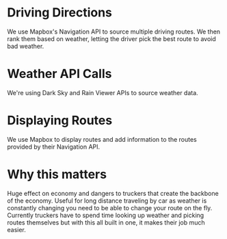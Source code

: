 # Driving Directions
We use Mapbox's Navigation API to source multiple driving routes.  We then rank them based on weather, letting the driver pick the best route to avoid bad weather.

# Weather API Calls
We're using Dark Sky and Rain Viewer APIs to source weather data.

# Displaying Routes
We use Mapbox to display routes and add information to the routes provided by their Navigation API.

# Why this matters
Huge effect on economy and dangers to truckers that create the backbone of the economy. Useful for long distance traveling by car as weather is constantly changing you need to be able to change your route on the fly. Currently truckers have to spend time looking up weather and picking routes themselves but with this all built in one, it makes their job much easier.
